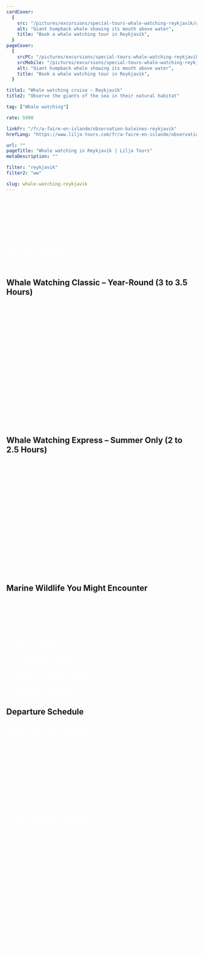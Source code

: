```yaml
---
cardCover:
  {
    src: "/pictures/excursions/special-tours-whale-watching-reykjavik/whale-watching-reykjavik-card.webp",
    alt: "Giant humpback whale showing its mouth above water",
    title: "Book a whale watching tour in Reykjavík",
  }
pageCover:
  {
    srcPC: "/pictures/excursions/special-tours-whale-watching-reykjavik/whale-watching-reykjavik-header-pc.webp",
    srcMobile: "/pictures/excursions/special-tours-whale-watching-reykjavik/whale-watching-reykjavik-header-mobile.webp",
    alt: "Giant humpback whale showing its mouth above water",
    title: "Book a whale watching tour in Reykjavík",
  }

title1: "Whale watching cruise – Reykjavík"
title2: "Observe the giants of the sea in their natural habitat"

tag: ["Whale watching"]

rate: 5990

linkFr: "/fr/a-faire-en-islande/observation-baleines-reykjavik"
hrefLang: "https://www.lilja-tours.com/fr/a-faire-en-islande/observation-baleines-reykjavik"

url: ""
pageTitle: "Whale watching in Reykjavík | Lilja Tours"
metaDescription: ""

filter: "reykjavik"
filter2: "ww"

slug: whale-watching-reykjavik
---
```

Set sail on an unforgettable marine adventure, departing from the heart of Reykjavík’s Old Harbour. Choose between two unique ways to experience the rich wildlife of Faxaflói Bay: the **Whale Watching Classic** or the **Whale Watching Express**. Whether you prefer a relaxed cruise or a high-speed thrill, there’s a perfect tour waiting for you.

## Whale Watching Classic – Year-Round (3 to 3.5 Hours)

Our flagship experience, the Classic Tour, runs all year aboard *Andrea*—our largest and most comfortable vessel. Designed with families and wildlife lovers in mind, it offers:

- Spacious indoor lounges and open decks for optimal viewing.
- Fascinating onboard exhibits featuring whale bones, baleen, and teeth.
- Expert-guided commentary in English all year, and in German from May 1st to September 30th.

## Whale Watching Express – Summer Only (2 to 2.5 Hours)

Short on time but big on adventure? The Express Tour gets you to the whale watching grounds faster aboard *Lilja*, our speedy and sleek vessel.

- Operates from June 1st to September 30th.
- Ideal for travelers seeking a quicker, more exhilarating journey.
- Live guidance in English throughout the season, with Spanish available Fridays at 10:00.

## Marine Wildlife You Might Encounter

The waters of Faxaflói Bay are teeming with life. On your tour, you might spot:

- **Minke whales**
- **Humpback whales**
- **White-beaked dolphins**
- **Harbour porpoises**

## Departure Schedule

**Whale Watching Classic**  
*Available Year-Round*
- 09:00 – March 1st to November 15th  
- 13:00 – Daily, all year  
- 17:00 – May 15th to September 30th

**Whale Watching Express**  
*June 1st to September 30th*
- 10:00 – Daily  
- 14:00 – Daily  
- 21:00 – June 15th to July 31st (Note: No transfer service available for this time slot)

Explore the ocean like never before—whether you're here for calm waters or a pulse-quickening ride, Reykjavík’s whale watching tours promise memories that last a lifetime.



<style>
p {
line-height: 1.4;
color: white;
font-size: clamp(0.8rem, 2vw, 1.3rem);
font-weight: lighter;
margin-block: 1rem;
text-align: justify;
margin-block: 2rem;
}

li {
line-height: 1.4;
color: white;
font-size: clamp(0.8rem, 2vw, 1.3rem);
font-weight: lighter;
margin-block: 1rem;
text-align: justify;

}

strong {
font-weight: normal;
}



main h2 {
font-style: normal;
text-align: left;
font-weight: bold;
text-decoration: underline;
}

</style>
